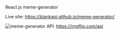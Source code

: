 React.js meme-generator

Live site: https://blankapi.github.io/meme-generator/

![meme-generator](https://user-images.githubusercontent.com/111786704/221211784-3a49db88-8746-410f-89d9-058256f8f192.JPG)
API: https://imgflip.com/api

